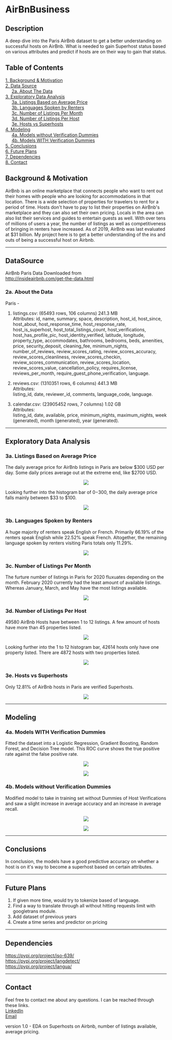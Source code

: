 # **AirBnBusiness**  
## Description  
A deep dive into the Paris AirBnb dataset to get a better understanding on successful hosts on AirBnb. What is needed to gain Superhost status based on various attributes and predict if hosts are on their way to gain that status. 

## Table of Contents
[1. Background & Motivation](#Background&Motivation)<br>
[2. Data Source](#DataSource)<br>
    &nbsp;&nbsp;&nbsp;&nbsp;&nbsp;[2a. About The Data](#data)<br>
[3. Exploratory Data Analysis](#EDA)<br>
    &nbsp;&nbsp;&nbsp;&nbsp;&nbsp;[3a. Listings Based on Average Price](#3a)<br>
    &nbsp;&nbsp;&nbsp;&nbsp;&nbsp;[3b. Languages Spoken by Renters](#3b)<br>
    &nbsp;&nbsp;&nbsp;&nbsp;&nbsp;[3c. Number of Listings Per Month](#3c)<br>
    &nbsp;&nbsp;&nbsp;&nbsp;&nbsp;[3d. Number of Listings Per Host](#3d)<br>
    &nbsp;&nbsp;&nbsp;&nbsp;&nbsp;[3e. Hosts vs Superhosts](#3e)<br>
[4. Modeling](#Modeling)<br>
    &nbsp;&nbsp;&nbsp;&nbsp;&nbsp;[4a. Models without Verification Dummies](#4a)<br>
    &nbsp;&nbsp;&nbsp;&nbsp;&nbsp;[4b. Models WITH Verification Dummies](#4b)<br>
[5. Conclusions](#Conclusions)<br>
[6. Future Plans](#FuturePlans)<br>
[7. Dependencies](#Dependencies)<br>
[8. Contact](#Contact)<br>

## <a id="Background&Motivation">Background & Motivation</a>
AirBnb is an online marketplace that connects people who want to rent out their homes with people who are looking for accommodations in that location. There is a wide selection of properties for travelers to rent for a period of time. Hosts don't have to pay to list their properties on AirBnb's marketplace and they can also set their own pricing. Locals in the area can also list their services and guides to entertain guests as well. With over tens of millions of users a year, the number of listings as well as competitiveness of bringing in renters have increased. As of 2019, AirBnb was last evaluated at $31 billion. My project here is to get a better understanding of the ins and outs of being a successful host on Airbnb. 

---
## <a id="DataSource">DataSource</a>
AirBnb Paris Data Downloaded from   
http://insideairbnb.com/get-the-data.html  

### <a id="data">2a. About the Data</a>
Paris -   
1. listings.csv: (65493 rows, 106 columns) 241.3 MB  
Attributes: 
id, name, summary, space, description, host_id, host_since, host_about, host_response_time, host_response_rate, host_is_superhost, host_total_listings_count, host_verifications, host_has_profile_pic, host_identity_verified, latitude, longitude, property_type, accommodates, bathrooms, bedrooms, beds, amenities, price, security_deposit, cleaning_fee, minimum_nights, number_of_reviews, review_scores_rating, review_scores_accuracy, review_scores_cleanliness, review_scores_checkin, review_scores_communication, review_scores_location, review_scores_value, cancellation_policy, requires_license, reviews_per_month, require_guest_phone_verification, language.
   
2. reviews.csv: (1310351 rows, 6 columns) 441.3 MB  
Attributes:  
listing_id, date, reviewer_id, comments, language_code, language.
  
3. calendar.csv: (23905452 rows, 7 columns) 1.02 GB  
Attributes:  
listing_id, date, available, price, minimum_nights, maximum_nights, week (generated), month (generated), year (generated).
 
---
## <a id="EDA">Exploratory Data Analysis</a>
### <a id="3a">3a. Listings Based on Average Price</a>
The daily average price for AirBnb listings in Paris are below $300 USD per day. Some daily prices average out at the extreme
end, like $2700 USD.
<p align="center"><img src="AirBnb Capstone Graphs/1.1 Hist - Listings based on daily price.png"></p>

Looking further into the histogram bar of $0-$300, the daily average price falls mainly between $33 to $100. 
<p align="center"><img src="AirBnb Capstone Graphs/1.2 Hist - Inner Listings based on daily price.png"></p>

### <a id="3b">3b. Languages Spoken by Renters</a>
A huge majority of renters speak English or French. Primarily 66.19% of the renters speak English while 22.52% speak French.
Altogether, the remaining language spoken by renters visiting Paris totals only 11.29%.
<p align="center"><img src="AirBnb Capstone Graphs/2. Language Based of Renters.png"></p>

### <a id="3c">3c. Number of Listings Per Month</a>
The furture number of listings in Paris for 2020 fluxuates depending on the month. February 2020 currently had the least
amount of available listings. Whereas January, March, and May have the most listings available. 
<p align="center"><img src="AirBnb Capstone Graphs/3. Number of Listings per Month.png"></p>

### <a id="3d">3d. Number of Listings Per Host</a>
49580 AirBnb Hosts have between 1 to 12 listings. A few amount of hosts have more than 45 properties listed.
<p align="center"><img src="AirBnb Capstone Graphs/4.1 Number of Listings per host.png"></p>
Looking further into the 1 to 12 histogram bar, 42614 hosts only have one property listed. There are 4872 hosts with two properties listed.
<p align="center"><img src="AirBnb Capstone Graphs/4.2 Inner Number of Listings per host.png"></p>

### <a id="3e">3e. Hosts vs Superhosts</a>
Only 12.81% of AirBnb hosts in Paris are verified Superhosts.
<p align="center"><img src="AirBnb Capstone Graphs/5. Hist - Hosts vs Superhosts.png"></p>

---
## <a id="Modeling">Modeling</a>
### <a id="4a">4a. Models WITH Verification Dummies</a>
Fitted the dataset into a Logistic Regression, Gradient Boosting, Random Forest, and Decision Tree model. This ROC curve 
shows the true positive rate against the false positive rate.
<p align="center"><img src="AirBnb Capstone Graphs/6.1 ROC curve w verification dummies.png"></p>

<p align="center"><img src="AirBnb Capstone Graphs/6.1 Values from Models w verification dummies.png"></p>
 
### <a id="4b">4b. Models without Verification Dummies</a>
Modified model to take in training set without Dummies of Host Verifications and saw a slight increase in average accuracy 
and an increase in average recall.
<p align="center"><img src="AirBnb Capstone Graphs/6.2 ROC curve w_o verification dummies.png"></p>

<p align="center"><img src="AirBnb Capstone Graphs/6.2 Values from Models w_o verification dummies.png"></p>

---
## <a id="Conclusions">Conclusions</a>
In conclusion, the models have a good predictive accuracy on whether a host is on it's way to become a superhost based on certain attributes.

---
## <a id="FuturePlans">Future Plans</a>
1. If given more time, would try to tokenize based of language.  
2. Find a way to translate through all without hitting requests limit with googletrans module.
3. Add dataset of previous years  
4. Create a time series and predictor on pricing

---
## <a id="Dependencies">Dependencies</a>
https://pypi.org/project/iso-639/  
https://pypi.org/project/langdetect/  
https://pypi.org/project/langua/  

---
## <a id="Contact">Contact</a>
Feel free to contact me about any questions. I can be reached through these links.  
[LinkedIn](https://www.linkedin.com/in/winrichsy/)  
[Email](winrichsy@gmail.com)  
  
version 1.0 - EDA on Superhosts on Airbnb, number of listings available, average pricing. 
